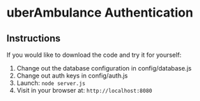 # uberAmbulance Authentication

## Instructions

If you would like to download the code and try it for yourself:

1. Change out the database configuration in config/database.js
2. Change out auth keys in config/auth.js
3. Launch: `node server.js`
4. Visit in your browser at: `http://localhost:8080`
